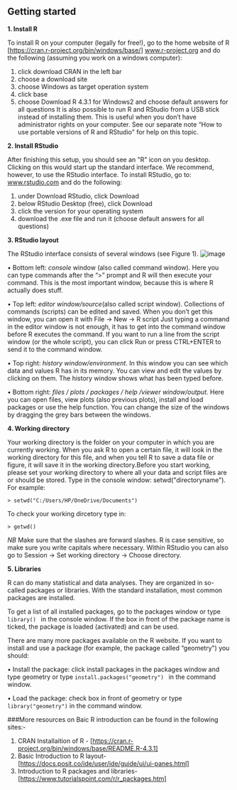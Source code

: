 ## Getting started

**1. Install R**

To install R on your computer (legally for free!), go
to the home website of R 
[https://cran.r-project.org/bin/windows/base/]
www.r-project.org
and do the following (assuming you work on a windows computer):
1. click download CRAN in the left bar
2. choose a download site
3. choose Windows as target operation system
4. click base
5. choose Download R 4.3.1 for Windows2
and
choose default answers for all questions
It is also possible to run R and RStudio from a USB
stick instead of installing them. This is useful when
you don’t have administrator rights on your computer.
See our separate note “How to use portable versions
of R and RStudio" for help on this topic.

**2. Install RStudio**

After finishing this setup, you should see an "R" icon
on you desktop. Clicking on this would start up the
standard interface. We recommend, however, to use
the RStudio interface. To install RStudio, go to:
www.rstudio.com
and do the following:
1. under Download RStudio, click Download
2. below RStudio Desktop (free), click Download
3. click the version for your operating system
4. download the .exe file and run it (choose default
answers for all questions)

**3. RStudio layout**

The RStudio interface consists of several windows (see
Figure 1).
![image](https://github.com/AMR-Bioinformatics/Bioinformatics-Training/assets/109069282/c7dea8ec-43ce-4cf8-9485-d14fb4073a97)

• Bottom left: _console_ window (also called command window). Here you can type commands
after the “>” prompt and R will then execute
your command. This is the most important window, because this is where R actually does stuff.


• Top left: _editor window/source_(also called script window). Collections of commands (scripts) can be
edited and saved. When you don’t get this window, you can open it with File → New → R
script
Just typing a command in the editor window is
not enough, it has to get into the command window before R executes the command. If you want
to run a line from the script window (or the whole
script), you can click Run or press CTRL+ENTER
to send it to the command window.


• Top right: _history window/environment_. In this window you can see which data and
values R has in its memory. You can view and
edit the values by clicking on them. The history
window shows what has been typed before.


• Bottom right: _files / plots / packages / help
/viewer window/output_. Here you can open files, view
plots (also previous plots), install and load packages or use the help function.
You can change the size of the windows by dragging the grey bars between the windows.

**4. Working directory**

Your working directory is the folder on your computer
in which you are currently working. When you ask
R to open a certain file, it will look in the working
directory for this file, and when you tell R to save
a data file or figure, it will save it in the working
directory.Before you start working, please set your working
directory to where all your data and script files are or
should be stored.
Type in the console window:
setwd("directoryname"). For example:
```
> setwd("C:/Users/HP/OneDrive/Documents")
```
To check your working dircetory type in:
```
> getwd()
```
_NB_ Make sure that the slashes are forward slashes. R is case sensitive, so make sure you write capitals where necessary.
Within RStudio you can also go to Session →
Set working directory → Choose directory.


**5. Libraries**


R can do many statistical and data analyses. They
are organized in so-called packages or libraries. With
the standard installation, most common packages are
installed.

To get a list of all installed packages, go to the
packages window or type ```library() ``` in the console
window. If the box in front of the package name is
ticked, the package is loaded (activated) and can be
used.

There are many more packages available on the R
website. If you want to install and use a package (for
example, the package called “geometry") you should:

• Install the package: click install packages in
the packages window and type geometry or type
```install.packages("geometry") ``` in the command
window.

• Load the package: check box in front of geometry
or type ```library("geometry")```  in the command window.


###More resources on Baic R introduction can be found in the following sites:-

1. CRAN Installaition of R - [https://cran.r-project.org/bin/windows/base/README.R-4.3.1]
2. Basic Introduction to R layout- [https://docs.posit.co/ide/user/ide/guide/ui/ui-panes.html]
3. Introduction to R packages and libraries-  [https://www.tutorialspoint.com/r/r_packages.htm]

